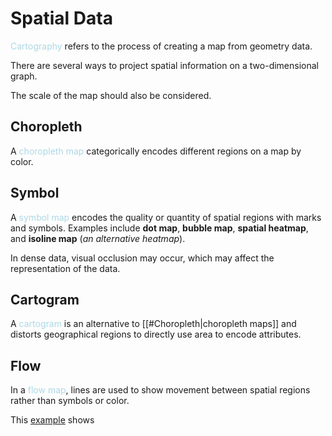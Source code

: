 # Spatial Data
<span style = "color:lightblue">Cartography</span> refers to the process of creating a map from geometry data.

There are several ways to project spatial information on a two-dimensional graph.

The scale of the map should also be considered.

## Choropleth
A <span style = "color:lightblue">choropleth map</span> categorically encodes different regions on a map by color.

## Symbol
A <span style = "color:lightblue">symbol map</span> encodes the quality or quantity of spatial regions with marks and symbols. Examples include **dot map**, **bubble map**, **spatial heatmap**, and **isoline map** (*an alternative heatmap*).


In dense data, visual occlusion may occur, which may affect the representation of the data.

## Cartogram
A <span style = "color:lightblue">cartogram</span> is an alternative to [[#Choropleth|choropleth maps]] and distorts geographical regions to directly use area to encode attributes.

## Flow
In a <span style = "color:lightblue">flow map</span>, lines are used to show movement between spatial regions rather than symbols or color.

This [example](hint.fm/wind) shows 
